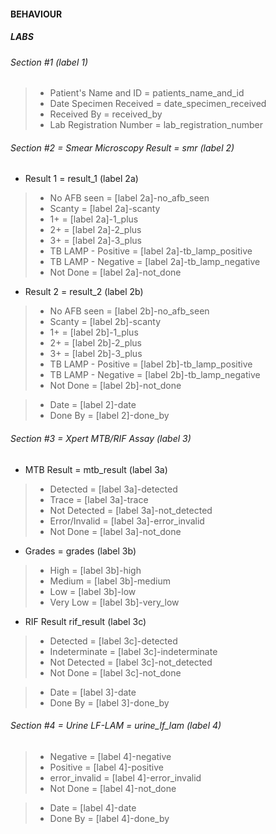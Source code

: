 #### BEHAVIOUR
##### LABS
###### Section #1 (label 1)
> - Patient's Name and ID = patients_name_and_id
> - Date Specimen Received = date_specimen_received
> - Received By = received_by
> - Lab Registration Number = lab_registration_number

###### Section #2 = Smear Microscopy Result = smr (label 2)
- Result 1 = result_1 (label 2a)
> - No AFB seen = [label 2a]-no_afb_seen
> - Scanty = [label 2a]-scanty
> - 1+ = [label 2a]-1_plus
> - 2+ = [label 2a]-2_plus
> - 3+ = [label 2a]-3_plus
> - TB LAMP - Positive = [label 2a]-tb_lamp_positive
> - TB LAMP - Negative = [label 2a]-tb_lamp_negative
> - Not Done = [label 2a]-not_done

- Result 2 = result_2 (label 2b)
> - No AFB seen = [label 2b]-no_afb_seen
> - Scanty = [label 2b]-scanty
> - 1+ = [label 2b]-1_plus
> - 2+ = [label 2b]-2_plus
> - 3+ = [label 2b]-3_plus
> - TB LAMP - Positive = [label 2b]-tb_lamp_positive
> - TB LAMP - Negative = [label 2b]-tb_lamp_negative
> - Not Done = [label 2b]-not_done

> - Date = [label 2]-date
> - Done By = [label 2]-done_by

###### Section #3 = Xpert MTB/RIF Assay (label 3)
- MTB Result = mtb_result (label 3a)
> - Detected = [label 3a]-detected
> - Trace = [label 3a]-trace
> - Not Detected = [label 3a]-not_detected
> - Error/Invalid = [label 3a]-error_invalid
> - Not Done = [label 3a]-not_done

- Grades = grades (label 3b)
> - High = [label 3b]-high
> - Medium = [label 3b]-medium
> - Low = [label 3b]-low
> - Very Low = [label 3b]-very_low

- RIF Result rif_result (label 3c)
> - Detected = [label 3c]-detected
> - Indeterminate = [label 3c]-indeterminate
> - Not Detected = [label 3c]-not_detected
> - Not Done = [label 3c]-not_done

> - Date = [label 3]-date
> - Done By = [label 3]-done_by

###### Section #4 = Urine LF-LAM = urine_lf_lam (label 4)
> - Negative = [label 4]-negative
> - Positive = [label 4]-positive
> - error_invalid = [label 4]-error_invalid
> - Not Done = [label 4]-not_done

> - Date = [label 4]-date
> - Done By = [label 4]-done_by

